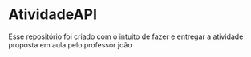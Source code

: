 # AtividadeAPI
Esse repositório foi criado com o intuito de fazer e entregar a atividade proposta em aula pelo professor joão
